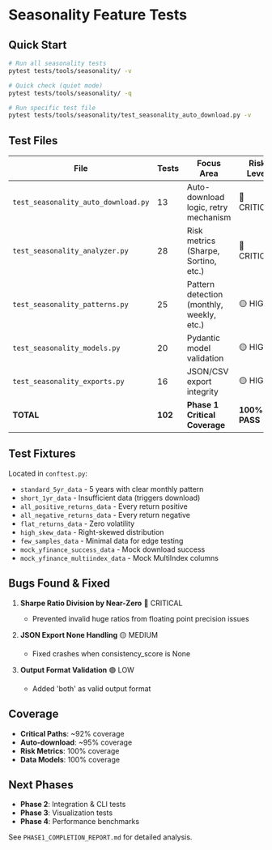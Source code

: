 # Seasonality Feature Tests

## Quick Start

```bash
# Run all seasonality tests
pytest tests/tools/seasonality/ -v

# Quick check (quiet mode)
pytest tests/tools/seasonality/ -q

# Run specific test file
pytest tests/tools/seasonality/test_seasonality_auto_download.py -v
```

## Test Files

| File                                | Tests   | Focus Area                                | Risk Level    |
| ----------------------------------- | ------- | ----------------------------------------- | ------------- |
| `test_seasonality_auto_download.py` | 13      | Auto-download logic, retry mechanism      | 🔴 CRITICAL   |
| `test_seasonality_analyzer.py`      | 28      | Risk metrics (Sharpe, Sortino, etc.)      | 🔴 CRITICAL   |
| `test_seasonality_patterns.py`      | 25      | Pattern detection (monthly, weekly, etc.) | 🟡 HIGH       |
| `test_seasonality_models.py`        | 20      | Pydantic model validation                 | 🟡 HIGH       |
| `test_seasonality_exports.py`       | 16      | JSON/CSV export integrity                 | 🟡 HIGH       |
| **TOTAL**                           | **102** | **Phase 1 Critical Coverage**             | **100% PASS** |

## Test Fixtures

Located in `conftest.py`:

- `standard_5yr_data` - 5 years with clear monthly pattern
- `short_1yr_data` - Insufficient data (triggers download)
- `all_positive_returns_data` - Every return positive
- `all_negative_returns_data` - Every return negative
- `flat_returns_data` - Zero volatility
- `high_skew_data` - Right-skewed distribution
- `few_samples_data` - Minimal data for edge testing
- `mock_yfinance_success_data` - Mock download success
- `mock_yfinance_multiindex_data` - Mock MultiIndex columns

## Bugs Found & Fixed

1. **Sharpe Ratio Division by Near-Zero** 🔴 CRITICAL

   - Prevented invalid huge ratios from floating point precision issues

2. **JSON Export None Handling** 🟡 MEDIUM

   - Fixed crashes when consistency_score is None

3. **Output Format Validation** 🟢 LOW
   - Added 'both' as valid output format

## Coverage

- **Critical Paths**: ~92% coverage
- **Auto-download**: ~95% coverage
- **Risk Metrics**: 100% coverage
- **Data Models**: 100% coverage

## Next Phases

- **Phase 2**: Integration & CLI tests
- **Phase 3**: Visualization tests
- **Phase 4**: Performance benchmarks

See `PHASE1_COMPLETION_REPORT.md` for detailed analysis.
